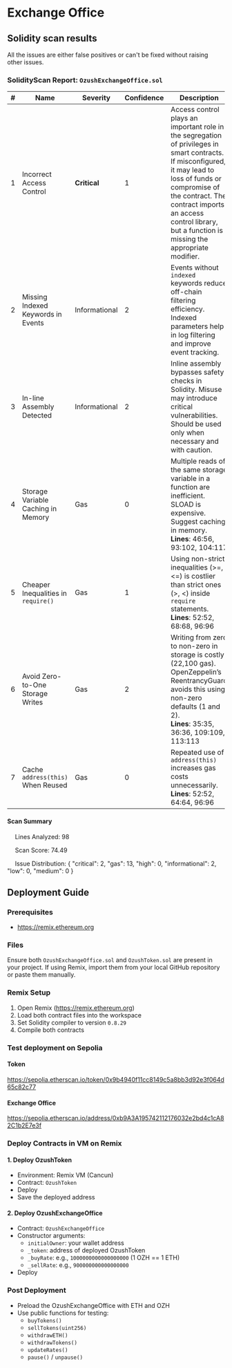 # Exchange Office

## Solidity scan results

All the issues are either false positives or can't be fixed without raising other issues.

### SolidityScan Report: `OzushExchangeOffice.sol`

| # | Name                                  | Severity       | Confidence | Description                                                                                                                                                                                                                                                                                                           | Remediation |
|---|---------------------------------------|----------------|------------|-----------------------------------------------------------------------------------------------------------------------------------------------------------------------------------------------------------------------------------------------------------------------------------------------------------------------|-------------|
| 1 | Incorrect Access Control              | **Critical**   | 1          | Access control plays an important role in the segregation of privileges in smart contracts. If misconfigured, it may lead to loss of funds or compromise of the contract. The contract imports an access control library, but a function is missing the appropriate modifier.                                      | Not Available |
| 2 | Missing Indexed Keywords in Events    | Informational  | 2          | Events without `indexed` keywords reduce off-chain filtering efficiency. Indexed parameters help in log filtering and improve event tracking.                                                                                                                                                                        | Not Available |
| 3 | In-line Assembly Detected             | Informational  | 2          | Inline assembly bypasses safety checks in Solidity. Misuse may introduce critical vulnerabilities. Should be used only when necessary and with caution.                                                                                                                   | Not Available |
| 4 | Storage Variable Caching in Memory    | Gas            | 0          | Multiple reads of the same storage variable in a function are inefficient. SLOAD is expensive. Suggest caching in memory. <br>**Lines**: 46:56, 93:102, 104:117                                                                                                               | Cache storage reads in memory |
| 5 | Cheaper Inequalities in `require()`   | Gas            | 1          | Using non-strict inequalities (>=, <=) is costlier than strict ones (>, <) inside `require` statements. <br>**Lines**: 52:52, 68:68, 96:96                                                                                                                                    | Use strict inequalities where possible |
| 6 | Avoid Zero-to-One Storage Writes      | Gas            | 2          | Writing from zero to non-zero in storage is costly (22,100 gas). OpenZeppelin’s ReentrancyGuard avoids this using non-zero defaults (1 and 2). <br>**Lines**: 35:35, 36:36, 109:109, 113:113                                                                                  | Use non-zero initial values to avoid costly writes |
| 7 | Cache `address(this)` When Reused     | Gas            | 0          | Repeated use of `address(this)` increases gas costs unnecessarily. <br>**Lines**: 52:52, 64:64, 96:96                                                                                                                                                                        | Cache `address(this)` to a local variable |

#### Scan Summary

  Lines Analyzed: 98

  Scan Score: 74.49

  Issue Distribution: { "critical": 2, "gas": 13, "high": 0, "informational": 2, "low": 0, "medium": 0 }

## Deployment Guide

### Prerequisites

- https://remix.ethereum.org

### Files

Ensure both `OzushExchangeOffice.sol` and `OzushToken.sol` are present in your project. If using Remix, import them from your local GitHub repository or paste them manually.

### Remix Setup

1. Open Remix (https://remix.ethereum.org)
2. Load both contract files into the workspace
3. Set Solidity compiler to version `0.8.29`
4. Compile both contracts

### Test deployment on Sepolia

#### Token

https://sepolia.etherscan.io/token/0x9b4940f11cc8149c5a8bb3d92e3f064d65c82c77

#### Exchange Office

https://sepolia.etherscan.io/address/0xb9A3A195742112176032e2bd4c1cA82C1b2E7e3f


### Deploy Contracts in VM on Remix

#### 1. Deploy OzushToken

- Environment: Remix VM (Cancun)
- Contract: `OzushToken`
- Deploy
- Save the deployed address

#### 2. Deploy OzushExchangeOffice

- Contract: `OzushExchangeOffice`
- Constructor arguments:
  - `initialOwner`: your wallet address
  - `_token`: address of deployed OzushToken
  - `_buyRate`: e.g., `1000000000000000000` (1 OZH == 1 ETH)
  - `_sellRate`: e.g., `900000000000000000`
- Deploy

### Post Deployment

- Preload the OzushExchangeOffice with ETH and OZH
- Use public functions for testing:
  - `buyTokens()`
  - `sellTokens(uint256)`
  - `withdrawETH()`
  - `withdrawTokens()`
  - `updateRates()`
  - `pause()` / `unpause()`

